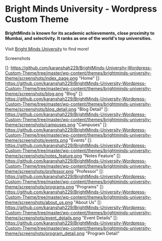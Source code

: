 # Bright Minds University - Wordpress Custom Theme

#### BrightMinds is known for its academic achievements, close proximity to Mumbai, and selectivity. It ranks as one of the world's top universities.

Visit [Bright Minds University](https://bright-minds-university.000webhostapp.com/) to find more!

Screenshots

[]: https://github.com/karanshah229/BrightMinds-University-Wordpress-Custom-Theme/tree/master/wp-content/themes/brightminds-university-theme/screenshots/index_page.png "Home"
[]: https://github.com/karanshah229/BrightMinds-University-Wordpress-Custom-Theme/tree/master/wp-content/themes/brightminds-university-theme/screenshots/blog.png "Blog"
[]: https://github.com/karanshah229/BrightMinds-University-Wordpress-Custom-Theme/tree/master/wp-content/themes/brightminds-university-theme/screenshots/blog_detail.png "Blog Detail"
[]: https://github.com/karanshah229/BrightMinds-University-Wordpress-Custom-Theme/tree/master/wp-content/themes/brightminds-university-theme/screenshots/campuses.png "Campuses"
[]: https://github.com/karanshah229/BrightMinds-University-Wordpress-Custom-Theme/tree/master/wp-content/themes/brightminds-university-theme/screenshots/events.png "Events"
[]: https://github.com/karanshah229/BrightMinds-University-Wordpress-Custom-Theme/tree/master/wp-content/themes/brightminds-university-theme/screenshots/notes_feature.png "Notes Feature"
[]: https://github.com/karanshah229/BrightMinds-University-Wordpress-Custom-Theme/tree/master/wp-content/themes/brightminds-university-theme/screenshots/professor.png "Professor"
[]: https://github.com/karanshah229/BrightMinds-University-Wordpress-Custom-Theme/tree/master/wp-content/themes/brightminds-university-theme/screenshots/programs.png "Programs"
[]: https://github.com/karanshah229/BrightMinds-University-Wordpress-Custom-Theme/tree/master/wp-content/themes/brightminds-university-theme/screenshots/about_us.png "About Us"
[]: https://github.com/karanshah229/BrightMinds-University-Wordpress-Custom-Theme/tree/master/wp-content/themes/brightminds-university-theme/screenshots/event_details.png "Event Details"
[]: https://github.com/karanshah229/BrightMinds-University-Wordpress-Custom-Theme/tree/master/wp-content/themes/brightminds-university-theme/screenshots/program_detail.png "Program Detail"